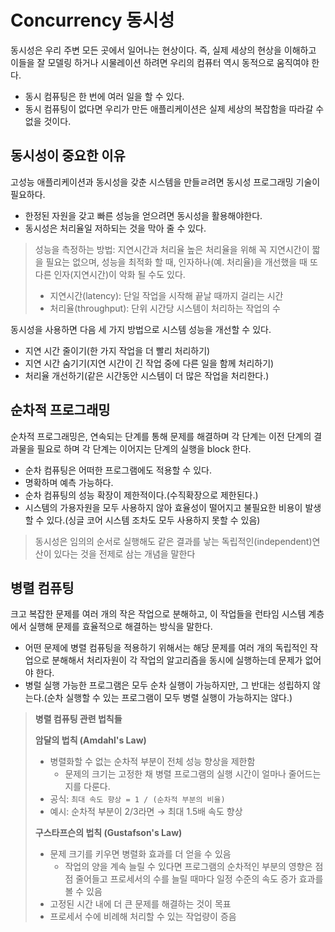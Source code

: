 # Concurrency 동시성

동시성은 우리 주변 모든 곳에서 일어나는 현상이다. 즉, 실제 세상의 현상을 이해하고 이들을 잘 모델링 하거나 시물레이션 하려면 우리의 컴퓨터 역시 동적으로 움직여야 한다.
- 동시 컴퓨팅은 한 번에 여러 일을 할 수 있다.
- 동시 컴퓨팅이 없다면 우리가 만든 애플리케이션은 실제 세상의 복잡함을 따라갈 수 없을 것이다.

## 동시성이 중요한 이유

고성능 애플리케이션과 동시성을 갖춘 시스템을 만들ㄹ려면 동시성 프로그래밍 기술이 필요하다.
- 한정된 자원을 갖고 빠른 성능을 얻으려면 동시성을 활용해야한다.
- 동시성은 처리율일 저하되는 것을 막아 줄 수 있다.

> 성능을 측정하는 방법: 지연시간과 처리율
> 높은 처리율을 위해 꼭 지연시간이 짧을 필요는 없으며, 성능을 최적화 할 때, 인자하나(예. 처리율)을 개선했을 때 또 다른 인자(지연시간)이 악화 될 수도 있다.
> - 지연시간(latency): 단일 작업을 시작해 끝날 때까지 걸리는 시간
> - 처리율(throughput): 단위 시간당 시스템이 처리하는 작업의 수

동시성을 사용하면 다음 세 가지 방법으로 시스템 성능을 개선할 수 있다.
- 지연 시간 줄이기(한 가지 작업을 더 빨리 처리하기)
- 지연 시간 숨기기(지연 시간이 긴 작업 중에 다른 일을 함께 처리하기)
- 처리율 개선하기(같은 시간동안 시스템이 더 많은 작업을 처리한다.)

## 순차적 프로그래밍

순차적 프로그래밍은, 연속되는 단계를 통해 문제를 해결하며 각 단계는 이전 단계의 결과물을 필요로 하며 각 단계는 이어지는 단계의 실행을 block 한다.

- 순차 컴퓨팅은 어떠한 프로그램에도 적용할 수 있다.
- 명확하며 예측 가능하다.
- 순차 컴퓨팅의 성능 확장이 제한적이다.(수직확장으로 제한된다.)
- 시스템의 가용자원을 모두 사용하지 않아 효율성이 떨어지고 불필요한 비용이 발생할 수 있다.(싱글 코어 시스템 조차도 모두 사용하지 못할 수 있음)

> 동시성은 임의의 순서로 실행해도 같은 결과를 낳는 독립적인(independent)연산이 있다는 것을 전제로 삼는 개념을 말한다

## 병렬 컴퓨팅

크고 복잡한 문제를 여러 개의 작은 작업으로 분해하고, 이 작업들을 런타임 시스템 계층에서 실행해 문제를 효율적으로 해결하는 방식을 말한다.
- 어떤 문제에 병렬 컴퓨팅을 적용하기 위해서는 해당 문제를 여러 개의 독립적인 작업으로 분해해서 처리자원이 각 작업의 알고리즘을 동시에 실행하는데 문제가 없어야 한다.
- 병럴 실행 가능한 프로그램은 모두 순차 실행이 가능하지만, 그 반대는 성립하지 않는다.(순차 실행할 수 있는 프로그램이 모두 병렬 실행이 가능하지는 않다.)

> **병렬 컴퓨팅 관련 법칙들**
> 
> **암달의 법칙 (Amdahl's Law)**
> - 병렬화할 수 없는 순차적 부분이 전체 성능 향상을 제한함
>   - 문제의 크기는 고정한 채 병렬 프로그램의 실행 시간이 얼마나 줄어드는지를 다룬다.
> - 공식: `최대 속도 향상 = 1 / (순차적 부분의 비율)`
> - 예시: 순차적 부분이 2/3라면 → 최대 1.5배 속도 향상
> 
> **구스타프슨의 법칙 (Gustafson's Law)**  
> - 문제 크기를 키우면 병렬화 효과를 더 얻을 수 있음
>   - 작업의 양을 계속 늘릴 수 있다면 프로그램의 순차적인 부분의 영향은 점점 줄어들고 프로세서의 수를 늘릴 때마다 일정 수준의 속도 증가 효과를 볼 수 있음 
> - 고정된 시간 내에 더 큰 문제를 해결하는 것이 목표
> - 프로세서 수에 비례해 처리할 수 있는 작업량이 증음